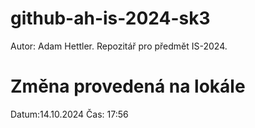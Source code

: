 # github-ah-is-2024-sk3
Autor: Adam Hettler. Repozitář pro předmět IS-2024.

# Změna provedená na lokále
Datum:14.10.2024 Čas: 17:56